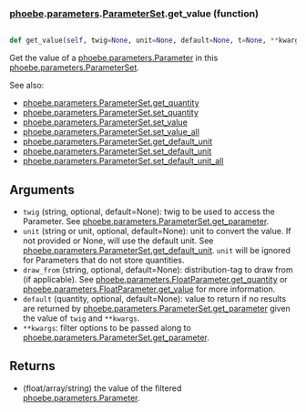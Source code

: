 ### [phoebe](phoebe.md).[parameters](phoebe.parameters.md).[ParameterSet](phoebe.parameters.ParameterSet.md).get_value (function)


```py

def get_value(self, twig=None, unit=None, default=None, t=None, **kwargs)

```



Get the value of a [phoebe.parameters.Parameter](phoebe.parameters.Parameter.md) in this
[phoebe.parameters.ParameterSet](phoebe.parameters.ParameterSet.md).

See also:
* [phoebe.parameters.ParameterSet.get_quantity](phoebe.parameters.ParameterSet.get_quantity.md)
* [phoebe.parameters.ParameterSet.set_quantity](phoebe.parameters.ParameterSet.set_quantity.md)
* [phoebe.parameters.ParameterSet.set_value](phoebe.parameters.ParameterSet.set_value.md)
* [phoebe.parameters.ParameterSet.set_value_all](phoebe.parameters.ParameterSet.set_value_all.md)
* [phoebe.parameters.ParameterSet.get_default_unit](phoebe.parameters.ParameterSet.get_default_unit.md)
* [phoebe.parameters.ParameterSet.set_default_unit](phoebe.parameters.ParameterSet.set_default_unit.md)
* [phoebe.parameters.ParameterSet.set_default_unit_all](phoebe.parameters.ParameterSet.set_default_unit_all.md)

Arguments
----------
* `twig` (string, optional, default=None): twig to be used to access
    the Parameter.  See [phoebe.parameters.ParameterSet.get_parameter](phoebe.parameters.ParameterSet.get_parameter.md).
* `unit` (string or unit, optional, default=None): unit to convert the
    value.  If not provided or None, will use the default unit.  See
    [phoebe.parameters.ParameterSet.get_default_unit](phoebe.parameters.ParameterSet.get_default_unit.md). `unit` will
    be ignored for Parameters that do not store quantities.
* `draw_from` (string, optional, default=None): distribution-tag to
    draw from (if applicable).  See [phoebe.parameters.FloatParameter.get_quantity](phoebe.parameters.FloatParameter.get_quantity.md)
    or [phoebe.parameters.FloatParameter.get_value](phoebe.parameters.FloatParameter.get_value.md) for more information.
* `default` (quantity, optional, default=None): value to return if
    no results are returned by [phoebe.parameters.ParameterSet.get_parameter](phoebe.parameters.ParameterSet.get_parameter.md)
    given the value of `twig` and `**kwargs`.
* `**kwargs`: filter options to be passed along to
    [phoebe.parameters.ParameterSet.get_parameter](phoebe.parameters.ParameterSet.get_parameter.md).

Returns
--------
* (float/array/string) the value of the filtered
    [phoebe.parameters.Parameter](phoebe.parameters.Parameter.md).

